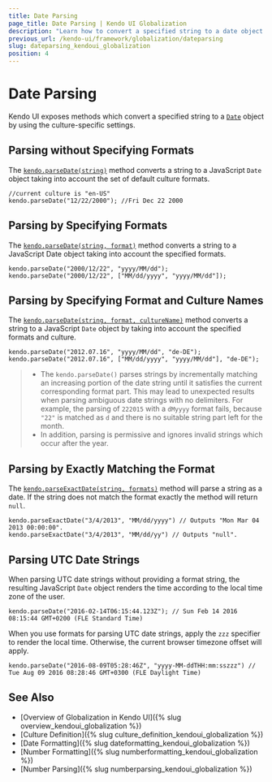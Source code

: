 ```yaml
---
title: Date Parsing
page_title: Date Parsing | Kendo UI Globalization
description: "Learn how to convert a specified string to a date object using the Kendo UI culture specific settings."
previous_url: /kendo-ui/framework/globalization/dateparsing
slug: dateparsing_kendoui_globalization
position: 4
---
```


# Date Parsing

Kendo UI exposes methods which convert a specified string to a [`Date`](https://developer.mozilla.org/en-US/docs/Web/JavaScript/Reference/Global_Objects/Date) object by using the culture-specific settings.

## Parsing without Specifying Formats

The [`kendo.parseDate(string)`](/api/javascript/kendo/methods/parsedate) method converts a string to a JavaScript `Date` object taking into account the set of default culture formats.

    //current culture is "en-US"
    kendo.parseDate("12/22/2000"); //Fri Dec 22 2000

## Parsing by Specifying Formats

The [`kendo.parseDate(string, format)`](/api/javascript/kendo/methods/parsedate) method converts a string to a JavaScript Date object taking into account the specified formats.

    kendo.parseDate("2000/12/22", "yyyy/MM/dd");
    kendo.parseDate("2000/12/22", ["MM/dd/yyyy", "yyyy/MM/dd"]);

## Parsing by Specifying Format and Culture Names

The [`kendo.parseDate(string, format, cultureName)`](/api/javascript/kendo/methods/parsedate) method converts a string to a JavaScript `Date` object by taking into account the specified formats and culture.

    kendo.parseDate("2012.07.16", "yyyy/MM/dd", "de-DE");
  	kendo.parseDate("2012.07.16", ["MM/dd/yyyy", "yyyy/MM/dd"], "de-DE");

> * The `kendo.parseDate()` parses strings by incrementally matching an increasing portion of the date string until it satisfies the current corresponding format part. This may lead to unexpected results when parsing ambiguous date strings with no delimiters. For example, the parsing of `222015` with a `dMyyyy` format fails, because `"22"` is matched as `d` and there is no suitable string part left for the month.
> * In addition, parsing is permissive and ignores invalid strings which occur after the year.

## Parsing by Exactly Matching the Format

The [`kendo.parseExactDate(string, formats)`](/api/javascript/kendo/methods/parseexactdate) method will parse a string as a date. If the string does not match the format exactly the method will return `null`.

    kendo.parseExactDate("3/4/2013", "MM/dd/yyyy") // Outputs "Mon Mar 04 2013 00:00:00".
    kendo.parseExactDate("3/4/2013", "MM/dd/yy") // Outputs "null".

## Parsing UTC Date Strings

When parsing UTC date strings without providing a format string, the resulting JavaScript `Date` object renders the time according to the local time zone of the user.

    kendo.parseDate("2016-02-14T06:15:44.123Z"); // Sun Feb 14 2016 08:15:44 GMT+0200 (FLE Standard Time)

When you use formats for parsing UTC date strings, apply the `zzz` specifier to render the local time. Otherwise, the current browser timezone offset will apply.

    kendo.parseDate("2016-08-09T05:28:46Z", "yyyy-MM-ddTHH:mm:sszzz") // Tue Aug 09 2016 08:28:46 GMT+0300 (FLE Daylight Time)

## See Also

* [Overview of Globalization in Kendo UI]({% slug overview_kendoui_globalization %})
* [Culture Definition]({% slug culture_definition_kendoui_globalization %})
* [Date Formatting]({% slug dateformatting_kendoui_globalization %})
* [Number Formatting]({% slug numberformatting_kendoui_globalization %})
* [Number Parsing]({% slug numberparsing_kendoui_globalization %})
